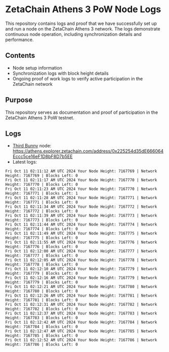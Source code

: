 # ZetaChain Athens 3 PoW Node Logs
This repository contains logs and proof that we have successfully set up and run a node on the ZetaChain Athens 3 network. The logs demonstrate continuous node operation, including synchronization details and performance.

## Contents
- Node setup information
- Synchronization logs with block height details
- Ongoing proof of work logs to verify active participation in the ZetaChain network

## Purpose
This repository serves as documentation and proof of participation in the ZetaChain Athens 3 PoW testnet.

## Logs

- [Third Bunny](https://thirdbunny.xyz/) node: https://athens.explorer.zetachain.com/address/0x225254d35dE666064Eccc5ce16eF1D8bF8D7b5EE
- Latest logs:
```
Fri Oct 11 02:11:12 AM UTC 2024 Your Node Height: 7167769 | Network Height: 7167769 | Blocks Left: 0
Fri Oct 11 02:11:17 AM UTC 2024 Your Node Height: 7167770 | Network Height: 7167770 | Blocks Left: 0
Fri Oct 11 02:11:23 AM UTC 2024 Your Node Height: 7167770 | Network Height: 7167771 | Blocks Left: 1
Fri Oct 11 02:11:28 AM UTC 2024 Your Node Height: 7167771 | Network Height: 7167771 | Blocks Left: 0
Fri Oct 11 02:11:34 AM UTC 2024 Your Node Height: 7167772 | Network Height: 7167772 | Blocks Left: 0
Fri Oct 11 02:11:39 AM UTC 2024 Your Node Height: 7167773 | Network Height: 7167773 | Blocks Left: 0
Fri Oct 11 02:11:44 AM UTC 2024 Your Node Height: 7167774 | Network Height: 7167774 | Blocks Left: 0
Fri Oct 11 02:11:49 AM UTC 2024 Your Node Height: 7167775 | Network Height: 7167775 | Blocks Left: 0
Fri Oct 11 02:11:55 AM UTC 2024 Your Node Height: 7167776 | Network Height: 7167776 | Blocks Left: 0
Fri Oct 11 02:12:00 AM UTC 2024 Your Node Height: 7167777 | Network Height: 7167777 | Blocks Left: 0
Fri Oct 11 02:12:05 AM UTC 2024 Your Node Height: 7167778 | Network Height: 7167778 | Blocks Left: 0
Fri Oct 11 02:12:10 AM UTC 2024 Your Node Height: 7167779 | Network Height: 7167779 | Blocks Left: 0
Fri Oct 11 02:12:16 AM UTC 2024 Your Node Height: 7167779 | Network Height: 7167779 | Blocks Left: 0
Fri Oct 11 02:12:21 AM UTC 2024 Your Node Height: 7167780 | Network Height: 7167780 | Blocks Left: 0
Fri Oct 11 02:12:26 AM UTC 2024 Your Node Height: 7167781 | Network Height: 7167781 | Blocks Left: 0
Fri Oct 11 02:12:31 AM UTC 2024 Your Node Height: 7167782 | Network Height: 7167782 | Blocks Left: 0
Fri Oct 11 02:12:37 AM UTC 2024 Your Node Height: 7167783 | Network Height: 7167783 | Blocks Left: 0
Fri Oct 11 02:12:42 AM UTC 2024 Your Node Height: 7167784 | Network Height: 7167784 | Blocks Left: 0
Fri Oct 11 02:12:47 AM UTC 2024 Your Node Height: 7167785 | Network Height: 7167785 | Blocks Left: 0
Fri Oct 11 02:12:52 AM UTC 2024 Your Node Height: 7167786 | Network Height: 7167786 | Blocks Left: 0
```
